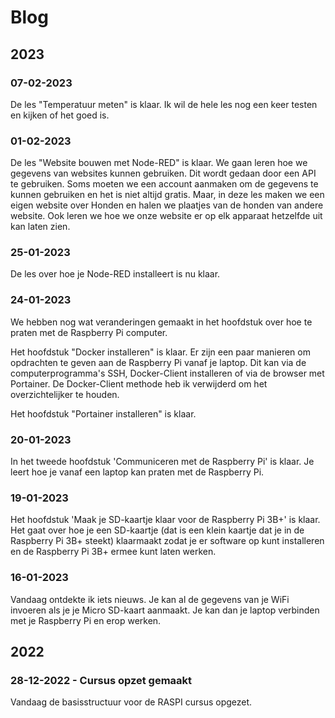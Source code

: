 # Blog

## 2023 

### 07-02-2023

De les "Temperatuur meten" is klaar. Ik wil de hele les nog een keer testen en kijken of het goed is.

### 01-02-2023

De les "Website bouwen met Node-RED" is klaar. We gaan leren hoe we gegevens van websites kunnen gebruiken. Dit wordt gedaan door een API te gebruiken. Soms moeten we een account aanmaken om de gegevens te kunnen gebruiken en het is niet altijd gratis. Maar, in deze les maken we een eigen website over Honden en halen we plaatjes van de honden van andere website. Ook leren we hoe we onze website er op elk apparaat hetzelfde uit kan laten zien.

### 25-01-2023

De les over hoe je Node-RED installeert is nu klaar.

### 24-01-2023

We hebben nog wat veranderingen gemaakt in het hoofdstuk over hoe te praten met de Raspberry Pi computer.

Het hoofdstuk "Docker installeren" is klaar. Er zijn een paar manieren om opdrachten te geven aan de Raspberry Pi vanaf je laptop. Dit kan via de computerprogramma's SSH, Docker-Client installeren of via de browser met Portainer. De Docker-Client methode heb ik verwijderd om het overzichtelijker te houden.

Het hoofdstuk "Portainer installeren" is klaar.

### 20-01-2023

In het tweede hoofdstuk 'Communiceren met de Raspberry Pi' is klaar. Je leert hoe je vanaf een laptop kan praten met de Raspberry Pi.

### 19-01-2023

Het hoofdstuk 'Maak je SD-kaartje klaar voor de Raspberry Pi 3B+' is klaar. Het gaat over hoe je een SD-kaartje (dat is een klein kaartje dat je in de Raspberry Pi 3B+ steekt) klaarmaakt zodat je er software op kunt installeren en de Raspberry Pi 3B+ ermee kunt laten werken.

### 16-01-2023
Vandaag ontdekte ik iets nieuws. Je kan al de gegevens van je WiFi invoeren als je je Micro SD-kaart aanmaakt. Je kan dan je laptop verbinden met je Raspberry Pi en erop werken.

## 2022

### 28-12-2022 - Cursus opzet gemaakt

Vandaag de basisstructuur voor de RASPI cursus opgezet.

